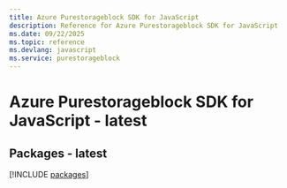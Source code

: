 ```yaml
---
title: Azure Purestorageblock SDK for JavaScript
description: Reference for Azure Purestorageblock SDK for JavaScript
ms.date: 09/22/2025
ms.topic: reference
ms.devlang: javascript
ms.service: purestorageblock
---
```

# Azure Purestorageblock SDK for JavaScript - latest
## Packages - latest
[!INCLUDE [packages](purestorageblock-index.md)]